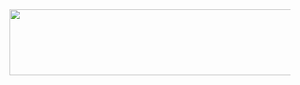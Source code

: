 <a href="https://github.com/devxb/gitanimals">
  <img src="https://render.gitanimals.org/line/c0nant" width="1000" height="120"/>
</a>
